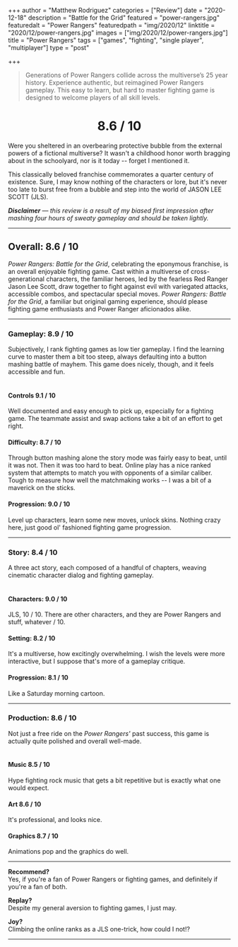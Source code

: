 +++
author = "Matthew Rodriguez"
categories = ["Review"]
date = "2020-12-18"
description = "Battle for the Grid"
featured = "power-rangers.jpg"
featuredalt = "Power Rangers"
featuredpath = "img/2020/12"
linktitle = "2020/12/power-rangers.jpg"
images = ["img/2020/12/power-rangers.jpg"]
title = "Power Rangers"
tags = ["games", "fighting", "single player", "multiplayer"]
type = "post"

+++

> Generations of Power Rangers collide across the multiverse’s 25 year history. Experience authentic, but reimagined Power Rangers gameplay. This easy to learn, but hard to master fighting game is designed to welcome players of all skill levels.

<h1 style="text-align: center">8.6 / 10</h1>

Were you sheltered in an overbearing protective bubble from the external powers of a fictional multiverse? It wasn't a childhood honor worth bragging about in the schoolyard, nor is it today -- forget I mentioned it.

This classically beloved franchise commemorates a quarter century of existence. Sure, I may know nothing of the characters or lore, but it's never too late to burst free from a bubble and step into the world of JASON LEE SCOTT (JLS).

*<b>Disclaimer</b> &mdash; this review is a result of my biased first impression after mashing four hours of sweaty gameplay and should be taken lightly.*

***

## Overall: 8.6 / 10

*Power Rangers: Battle for the Grid*, celebrating the eponymous franchise, is an overall enjoyable fighting game. Cast within a multiverse of cross-generational characters, the familiar heroes, led by the fearless Red Ranger Jason Lee Scott, draw together to fight against evil with variegated attacks, accessible combos, and spectacular special moves. *Power Rangers: Battle for the Grid*, a familiar but original gaming experience, should please fighting game enthusiasts and Power Ranger aficionados alike.

***

### Gameplay: 8.9 / 10
Subjectively, I rank fighting games as low tier gameplay. I find the learning curve to master them a bit too steep, always defaulting into a button mashing battle of mayhem. This game does nicely, though, and it feels accessible and fun.
<br>
<br>

#### Controls 9.1 / 10
Well documented and easy enough to pick up, especially for a fighting game. The teammate assist and swap actions take a bit of an effort to get right.

#### Difficulty: 8.7 / 10
Through button mashing alone the story mode was fairly easy to beat, until it was not. Then it was too hard to beat. Online play has a nice ranked system that attempts to match you with opponents of a similar caliber. Tough to measure how well the matchmaking works -- I was a bit of a maverick on the sticks.

#### Progression: 9.0 / 10
Level up characters, learn some new moves, unlock skins. Nothing crazy here, just good ol' fashioned fighting game progression.

***

### Story: 8.4 / 10
A three act story, each composed of a handful of chapters, weaving cinematic character dialog and fighting gameplay.
<br>
<br>

#### Characters: 9.0 / 10
JLS, 10 / 10. There are other characters, and they are Power Rangers and stuff, whatever / 10.

#### Setting: 8.2 / 10
It's a multiverse, how excitingly overwhelming. I wish the levels were more interactive, but I suppose that's more of a gameplay critique.

#### Progression: 8.1 / 10
Like a Saturday morning cartoon.

***

### Production: 8.6 / 10
Not just a free ride on the *Power Rangers'* past success, this game is actually quite polished and overall well-made.
<br>
<br>

#### Music 8.5 / 10
Hype fighting rock music that gets a bit repetitive but is exactly what one would expect.

#### Art 8.6 / 10
It's professional, and looks nice.

#### Graphics 8.7 / 10
Animations pop and the graphics do well.

***

**Recommend?**  
Yes, if you're a fan of Power Rangers or fighting games, and definitely if you're a fan of both.

**Replay?**  
Despite my general aversion to fighting games, I just may.

**Joy?**  
Climbing the online ranks as a JLS one-trick, how could I not!?

***


